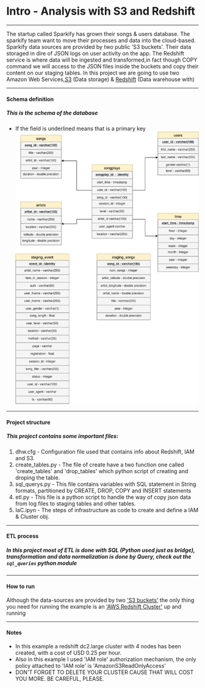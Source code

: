 # Intro - Analysis with S3 and Redshift
--------------------------------------------

The startup called Sparkify has grown their songs & users database. The sparkify team want to move their processes and data into the cloud-based. Sparkify data sources are provided by two public 'S3 buckets'. Their data storaged in dire of JSON logs on user activity on the app. The Redshift service is where data will be ingested and transformed,in fact though COPY command we will access to the JSON files inside the buckets and copy their content on our staging tables. In this project we are going to use two Amazon Web Services,[S3](https://aws.amazon.com/en/s3/) (Data storage) & [Redshift](https://aws.amazon.com/en/redshift/) (Data warehouse with)



--------------------------------------------
#### Schema definition
##### This is the schema of the database 
* If the field is underlined means that is a primary key
![ERD_DB](./schema.jpg)




--------------------------------------------

#### Project structure
##### This project contains some important files:
1. dhw.cfg -  Configuration file used that contains info about Redshift, IAM and S3.
2. create_tables.py - The file of create have a two function one called 'create_tables' and 'drop_tables' which python script of creating and droping the table.
2. sql_querys.py - This file contains variables with SQL statement in String formats, partitioned by CREATE, DROP, COPY and INSERT statements
3. etl.py - This file is a python script to handle the way of copy json data from log files to staging tables and other tables. 
4. IaC.ipyn - The steps of infrastructure as code to create and define a IAM & Cluster obj. 


--------------------------------------------
#### ETL process
##### In this project most of ETL is done with SQL (Python used just as bridge), transformation and data normalization is done by Query, check out the ``sql_queries`` python module



--------------------------------------------
#### How to run
Although the data-sources are provided by two ['S3 buckets'](https://aws.amazon.com/en/s3/) the only thing you need for running the example is an ['AWS Redshift Cluster'](https://aws.amazon.com/en/redshift/) up and running


--------------------------------------------
#### Notes
* In this example a redshift dc2.large cluster with 4 nodes has been created, with a cost of USD 0.25 per hour. 
* Also in this example I used 'IAM role' authorization mechanism, the only policy attached to 'IAM role' is 'AmazonS3ReadOnlyAccess'
* DON'T FORGET TO DELETE YOUR CLUSTER CAUSE THAT WILL COST YOU MORE. BE CAREFUL, PLEASE. 




